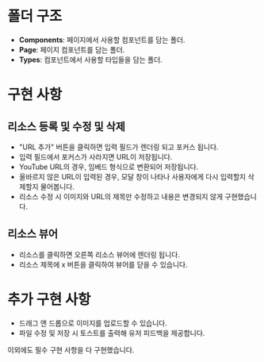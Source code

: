 # 폴더 구조

- **Components**: 페이지에서 사용할 컴포넌트를 담는 폴더.
- **Page**: 페이지 컴포넌트를 담는 폴더.
- **Types**: 컴포넌트에서 사용할 타입들을 담는 폴더.

# 구현 사항

## 리소스 등록 및 수정 및 삭제

- "URL 추가" 버튼을 클릭하면 입력 필드가 렌더링 되고 포커스 됩니다.
- 입력 필드에서 포커스가 사라지면 URL이 저장됩니다.
- YouTube URL의 경우, 임베드 형식으로 변환되어 저장됩니다.
- 올바르지 않은 URL이 입력된 경우, 모달 창이 나타나 사용자에게 다시 입력할지 삭제할지 물어봅니다.
- 리소스 수정 시 이미지와 URL의 제목만 수정하고 내용은 변경되지 않게 구현했습니다.

## 리소스 뷰어

- 리소스를 클릭하면 오른쪽 리소스 뷰어에 렌더링 됩니다.
- 리소스 제목에 x 버튼을 클릭하여 뷰어를 닫을 수 있습니다.

# 추가 구현 사항

- 드래그 앤 드롭으로 이미지를 업로드할 수 있습니다.
- 파일 수정 및 저장 시 토스트를 출력해 유저 피드백을 제공합니다.

이외에도 필수 구현 사항을 다 구현했습니다.
